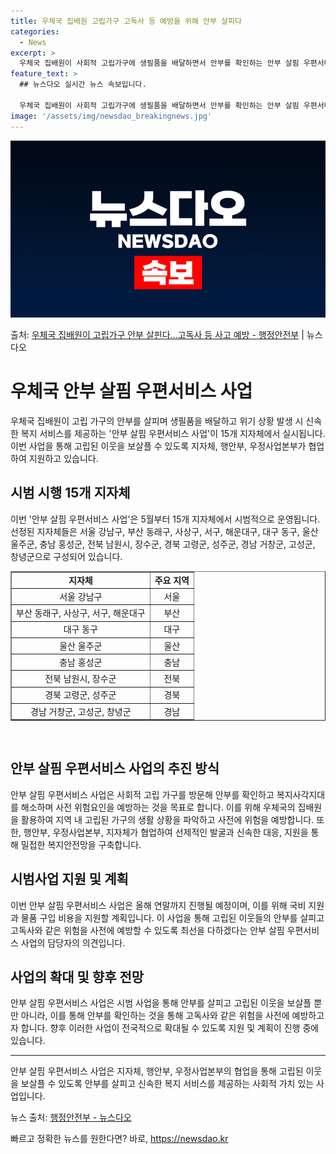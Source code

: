 ```yaml
---
title: 우체국 집배원 고립가구 고독사 등 예방을 위해 안부 살피다
categories:
  - News
excerpt: >
  우체국 집배원이 사회적 고립가구에 생필품을 배달하면서 안부를 확인하는 안부 살핌 우편서비스 사업이 15개 지…
feature_text: >
  ## 뉴스다오 실시간 뉴스 속보입니다.

  우체국 집배원이 사회적 고립가구에 생필품을 배달하면서 안부를 확인하는 안부 살핌 우편서비스 사업이 15개 지…
image: '/assets/img/newsdao_breakingnews.jpg'
---
```


![뉴스다오 속보](/assets/img/newsdao_breakingnews.jpg)

<p>출처: <a href="https://newsdao.kr/3852" rel="dofollow">우체국 집배원이 고립가구 안부 살핀다…고독사 등 사고 예방 - 행정안전부</a> | 뉴스다오</p>

<h1>우체국 안부 살핌 우편서비스 사업</h1>
<p data-ke-size="size16">우체국 집배원이 고립 가구의 안부를 살피며 생필품을 배달하고 위기 상황 발생 시 신속한 복지 서비스를 제공하는 '안부 살핌 우편서비스 사업'이 15개 지자체에서 실시됩니다. 이번 사업을 통해 고립된 이웃을 보살플 수 있도록 지자체, 행안부, 우정사업본부가 협업하여 지원하고 있습니다.</p>

<h2>시범 시행 15개 지자체</h2>
<p data-ke-size="size16">이번 '안부 살핌 우편서비스 사업'은 5월부터 15개 지자체에서 시범적으로 운영됩니다. 선정된 지자체들은 서울 강남구, 부산 동래구, 사상구, 서구, 해운대구, 대구 동구, 울산 울주군, 충남 홍성군, 전북 남원시, 장수군, 경북 고령군, 성주군, 경남 거창군, 고성군, 창녕군으로 구성되어 있습니다.</p>

<table style="width: 100%;" border="1">
<tbody>
<tr>
<td style="text-align: center; height: 17px;"><b>지자체</b></td>
<td style="text-align: center; height: 17px;"><b>주요 지역</b></td>
</tr>
<tr>
<td style="text-align: center; height: 17px;">서울 강남구</td>
<td style="text-align: center; height: 17px;">서울</td>
</tr>
<tr>
<td style="text-align: center; height: 17px;">부산 동래구, 사상구, 서구, 해운대구</td>
<td style="text-align: center; height: 17px;">부산</td>
</tr>
<tr>
<td style="text-align: center; height: 17px;">대구 동구</td>
<td style="text-align: center; height: 17px;">대구</td>
</tr>
<tr>
<td style="text-align: center; height: 17px;">울산 울주군</td>
<td style="text-align: center; height: 17px;">울산</td>
</tr>
<tr>
<td style="text-align: center; height: 17px;">충남 홍성군</td>
<td style="text-align: center; height: 17px;">충남</td>
</tr>
<tr>
<td style="text-align: center; height: 17px;">전북 남원시, 장수군</td>
<td style="text-align: center; height: 17px;">전북</td>
</tr>
<tr>
<td style="text-align: center; height: 17px;">경북 고령군, 성주군</td>
<td style="text-align: center; height: 17px;">경북</td>
</tr>
<tr>
<td style="text-align: center; height: 17px;">경남 거창군, 고성군, 창녕군</td>
<td style="text-align: center; height: 17px;">경남</td>
</tr>
</tbody>
</table>

<p data-ke-size="size16">&nbsp;</p>

<h2>안부 살핌 우편서비스 사업의 추진 방식</h2>
<p data-ke-size="size16">안부 살핌 우편서비스 사업은 사회적 고립 가구를 방문해 안부를 확인하고 복지사각지대를 해소하며 사전 위험요인을 예방하는 것을 목표로 합니다. 이를 위해 우체국의 집배원을 활용하여 지역 내 고립된 가구의 생활 상황을 파악하고 사전에 위험을 예방합니다. 또한, 행안부, 우정사업본부, 지자체가 협업하여 선제적인 발굴과 신속한 대응, 지원을 통해 밀접한 복지안전망을 구축합니다.</p>

<h2>시범사업 지원 및 계획</h2>
<p data-ke-size="size16">이번 안부 살핌 우편서비스 사업은 올해 연말까지 진행될 예정이며, 이를 위해 국비 지원과 물품 구입 비용을 지원할 계획입니다. 이 사업을 통해 고립된 이웃들의 안부를 살피고 고독사와 같은 위험을 사전에 예방할 수 있도록 최선을 다하겠다는 안부 살핌 우편서비스 사업의 담당자의 의견입니다.</p>

<h2>사업의 확대 및 향후 전망</h2>
<p data-ke-size="size16">안부 살핌 우편서비스 사업은 시범 사업을 통해 안부를 살피고 고립된 이웃을 보살플 뿐만 아니라, 이를 통해 안부를 확인하는 것을 통해 고독사와 같은 위험을 사전에 예방하고자 합니다. 향후 이러한 사업이 전국적으로 확대될 수 있도록 지원 및 계획이 진행 중에 있습니다.</p>

<hr>

<p data-ke-size="size16">안부 살핌 우편서비스 사업은 지자체, 행안부, 우정사업본부의 협업을 통해 고립된 이웃을 보살플 수 있도록 안부를 살피고 신속한 복지 서비스를 제공하는 사회적 가치 있는 사업입니다.</p>

<p data-ke-size="size16">뉴스 출처: <a href="https://newsdao.kr/3852">행정안전부 - 뉴스다오</a></p>
 

빠르고 정확한 뉴스를 원한다면? 바로, <a href="https://newsdao.kr" rel="dofollow">https://newsdao.kr</a>


